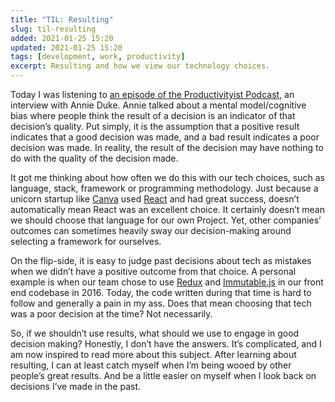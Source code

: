 ```yaml
---
title: "TIL: Resulting"
slug: til-resulting
added: 2021-01-25 15:20
updated: 2021-01-25 15:20
tags: [development, work, productivity] 
excerpt: Resulting and how we view our technology choices.
---
```


Today I was listening to [an episode of the Productivityist Podcast](https://productivityist.com/podcast354/), an interview with Annie Duke. Annie talked about a mental model/cognitive bias where people think the result of a decision is an indicator of that decision’s quality. Put simply, it is the assumption that a positive result indicates that a good decision was made, and a bad result indicates a poor decision was made. In reality, the result of the decision may have nothing to do with the quality of the decision made. 

It got me thinking about how often we do this with our tech choices, such as language, stack, framework or programming methodology. Just because a unicorn startup like [Canva](https://www.canva.com/) used [React](https://reactjs.org/) and had great success, doesn’t automatically mean React was an excellent choice. It certainly doesn’t mean we should choose that language for our own Project. Yet, other companies’ outcomes can sometimes heavily sway our decision-making around selecting a framework for ourselves. 

On the flip-side, it is easy to judge past decisions about tech as mistakes when we didn’t have a positive outcome from that choice. A personal example is when our team chose to use [Redux](https://redux.js.org/) and [Immutable.js](https://immutable-js.github.io/immutable-js/) in our front end codebase in 2016. Today, the code written during that time is hard to follow and generally a pain in my ass. Does that mean choosing that tech was a poor decision at the time? Not necessarily.

So, if we shouldn’t use results, what should we use to engage in good decision making? Honestly, I don’t have the answers. It’s complicated, and I am now inspired to read more about this subject. After learning about resulting, I can at least catch myself when I’m being wooed by other people’s great results. And be a little easier on myself when I look back on decisions I’ve made in the past.
